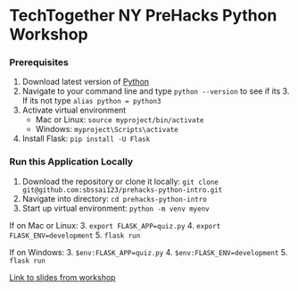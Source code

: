 # TechTogether NY PreHacks Python Workshop

### Prerequisites
1. Download latest version of [Python](https://www.python.org/downloads/release/python-360/)
2. Navigate to your command line and type `python --version` to see if its 3. If its not type `alias python = python3`
3. Activate virtual environment
    - Mac or Linux: `source myproject/bin/activate`
    - Windows: `myproject\Scripts\activate`
4. Install Flask: `pip install -U Flask`

### Run this Application Locally
1. Download the repository or clone it locally: `git clone git@github.com:sbssai123/prehacks-python-intro.git`
2. Navigate into directory: `cd prehacks-python-intro`
3. Start up virtual environment: `python -m venv myenv`

If on Mac or Linux: 
3. `export FLASK_APP=quiz.py`
4. `export FLASK_ENV=development`
5. `flask run`

If on Windows:
3. `$env:FLASK_APP=quiz.py`
4. `$env:FLASK_ENV=development`
5. `flask run`

[Link to slides from workshop](https://docs.google.com/presentation/d/1xnqQBQpRgq_-BN_g7l8nddh6ZNV9vW0VDEZb5vDZBaQ/edit?usp=sharing)
